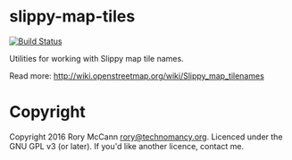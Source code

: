 # slippy-map-tiles

[![Build Status](https://travis-ci.org/rory/slippy-map-tiles-rs.svg?branch=master)](https://travis-ci.org/rory/slippy-map-tiles-rs)

Utilities for working with Slippy map tile names.

Read more: http://wiki.openstreetmap.org/wiki/Slippy_map_tilenames

# Copyright 
Copyright 2016 Rory McCann <rory@technomancy.org>.
Licenced under the GNU GPL v3 (or later). If you'd like another licence, contact me.

